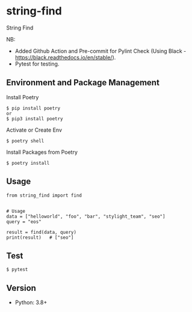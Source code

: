 # string-find
String Find

NB:
* Added Github Action and Pre-commit for Pylint Check (Using Black - https://black.readthedocs.io/en/stable/).
* Pytest for testing.

## Environment and Package Management
Install Poetry

    $ pip install poetry
    or
    $ pip3 install poetry

Activate or Create Env

    $ poetry shell

Install Packages from Poetry

    $ poetry install

## Usage

    from string_find import find


    # Usage
    data = ["helloworld", "foo", "bar", "stylight_team", "seo"]
    query = "eos"

    result = find(data, query)
    print(result)   # ["seo"]

## Test

    $ pytest

## Version
* Python: 3.8+
